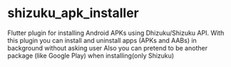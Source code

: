 # shizuku_apk_installer

Flutter plugin for installing Android APKs using Dhizuku/Shizuku API.
With this plugin you can install and uninstall apps (APKs and AABs) in background without asking user
Also you can pretend to be another package (like Google Play) when installing(only Shizuku)
